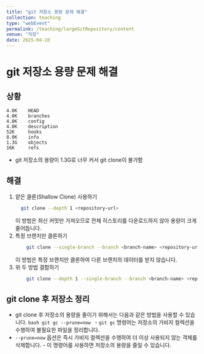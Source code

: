 ```yaml
---
title: "git 저장소 용량 문제 해결"
collection: teaching
type: "webEvent"
permalink: /teaching/largeGitRepository/content
venue: "직장"
date: 2025-04-10
---
```

# git 저장소 용량 문제 해결

## 상황
```shell
4.0K    HEAD
4.0K    branches
4.0K    config
4.0K    description
52K     hooks
8.0K    info
1.3G    objects
16K     refs
```
- git 저장소의 용량이 1.3G로 너무 커서 git clone이 불가함

## 해결
1. 얕은 클론(Shallow Clone) 사용하기
    ```bash
      git clone --depth 1 <repository-url>
    ```
   이 방법은 최신 커밋만 가져오므로 전체 히스토리를 다운로드하지 않아 용량이 크게 줄어듭니다.
2. 특정 브랜치만 클론하기
    ```bash
        git clone --single-branch --branch <branch-name> <repository-url>
    ```
    이 방법은 특정 브랜치만 클론하여 다른 브랜치의 데이터를 받지 않습니다.
3. 위 두 방법 결합하기
    ```bash
        git clone --depth 1 --single-branch --branch <branch-name> <repository-url>
    ```
## git clone 후 저장소 정리
   - git clone 후 저장소의 용량을 줄이기 위해서는 다음과 같은 방법을 사용할 수 있습니다.
    ```bash
    git gc --prune=now
    ```
    - `git gc` 명령어는 저장소의 가비지 컬렉션을 수행하여 불필요한 파일을 정리합니다.
   - `--prune=now` 옵션은 즉시 가비지 컬렉션을 수행하여 더 이상 사용되지 않는 객체를 삭제합니다.
    - 이 명령어를 사용하면 저장소의 용량을 줄일 수 있습니다.
